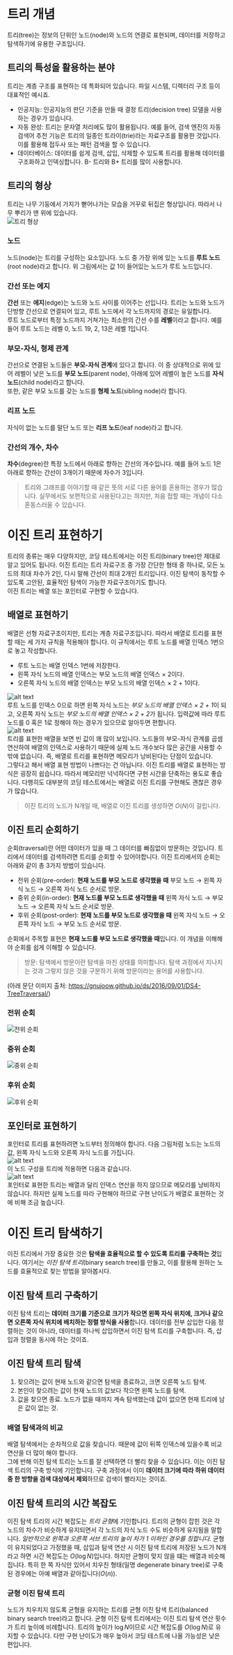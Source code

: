 # 트리 개념
트리(tree)는 정보의 단위인 노드(node)와 노드의 연결로 표현되며, 데이터를 저장하고 탐색하기에 유용한 구조입니다.
## 트리의 특성을 활용하는 분야
트리는 계층 구조를 표현하는 데 특화되어 있습니다. 파일 시스템, 디렉터리 구조 등이 대표적인 예시죠.  
* 인공지능: 인공지능의 판단 기준을 만들 때 결정 트리(decision tree) 모델을 사용하는 경우가 있습니다.
* 자동 완성: 트리는 문자열 처리에도 많이 활용됩니다. 예를 들어, 검색 엔진의 자동 검색어 추천 기능은 트리의 일종인 트라이(trie)라는 자료구조를 활용한 것입니다. 이를 활용해 접두사 또는 패턴 검색을 할 수 있습니다.
* 데이터베이스: 데이터를 쉽게 검색, 삽입, 삭제할 수 있도록 트리를 활용해 데이터를 구조화하고 인덱싱합니다. B- 트리와 B+ 트리를 많이 사용합니다.
## 트리의 형상
트리는 나무 기둥에서 가지가 뻗어나가는 모습을 거꾸로 뒤집은 형상입니다. 따라서 나무 뿌리가 맨 위에 있습니다.  
![트리 형상](tree.png)  
### 노드
노드(node)는 트리를 구성하는 요소입니다. 노드 중 가장 위에 있는 노드를 **루트 노드**(root node)라고 합니다. 위 그림에서는 값 1이 들어있는 노드가 루트 노드입니다.
### 간선 또는 에지
**간선** 또는 **에지**(edge)는 노드와 노드 사이를 이어주는 선입니다. 트리는 노드와 노드가 단방향 간선으로 연결되어 있고, 루트 노드에서 각 노드까지의 경로는 유일합니다.  
루트 노드로부터 특정 노드까지 거쳐가는 최소한의 간선 수를 **레벨**이라고 합니다. 예를 들어 루트 노드는 레벨 0, 노드 19, 2, 13은 레벨 1입니다.
### 부모-자식, 형제 관계
간선으로 연결된 노드들은 **부모-자식 관계**에 있다고 합니다. 이 중 상대적으로 위에 있어 레벨이 낮은 노드를 **부모 노드**(parent node), 아래에 있어 레벨이 높은 노드를 **자식 노드**(child node)라고 합니다.  
또한, 같은 부모 노드를 갖는 노드를 **형제 노드**(sibling node)라 합니다.
### 리프 노드
자식이 없는 노드를 말단 노드 또는 **리프 노드**(leaf node)라고 합니다.
### 간선의 개수, 차수
**차수**(degree)란 특정 노드에서 아래로 향하는 간선의 개수입니다. 예를 들어 노드 1은 아래로 향하는 간선이 3개이기 때문에 차수가 3입니다.  
> 트리와 그래프를 이야기할 때 같은 뜻의 서로 다른 용어를 혼용하는 경우가 많습니다. 실무에서도 보편적으로 사용된다고는 하지만, 처음 접할 때는 개념이 다소 혼동스러울 수 있습니다. 

# 이진 트리 표현하기
트리의 종류는 매우 다양하지만, 코딩 테스트에서는 이진 트리(binary tree)만 제대로 알고 있어도 됩니다. 이진 트리는 트리 자료구조 중 가장 간단한 형태 중 하나로, 모든 노드의 최대 차수가 2인, 다시 말해 간선이 최대 2개인 트리입니다. 이진 탐색이 동작할 수 있도록 고안된, 효율적인 탐색이 가능한 자료구조이기도 합니다.    
이진 트리는 배열 또는 포인터로 구현할 수 있습니다.  
## 배열로 표현하기
배열은 선형 자료구조이지만, 트리는 계층 자료구조입니다. 따라서 배열로 트리를 표현할 때는 세 가지 규칙을 적용해야 합니다. 이 규칙에서는 루트 노드를 배열 인덱스 1번으로 놓고 작성합니다.  
* 루트 노드는 배열 인덱스 1번에 저장한다.
* 왼쪽 자식 노드의 배열 인덱스는 부모 노드의 배열 인덱스 $\times$ 2이다.
* 오른쪽 자식 노드의 배열 인덱스는 부모 노드의 배열 인덱스 $\times$ 2 + 1이다.  

![alt text](binary_tree.png)  
루트 노드를 인덱스 0으로 하면 왼쪽 자식 노드는 *부모 노드의 배열 인덱스 $\times$ 2 + 1*이 되고, 오른쪽 자식 노드는 *부모 노드의 배열 인덱스 $\times$ 2 + 2*가 됩니다. 입력값에 따라 루트 노드를 0 혹은 1로 정해야 하는 경우가 있으므로 알아두면 편합니다.  
![alt text](tree_array_table.png)  
트리를 표현한 배열을 보면 빈 값이 꽤 많이 보입니다. 노드들의 부모-자식 관계를 곱셈 연산하여 배열의 인덱스로 사용하기 때문에 실제 노드 개수보다 많은 공간을 사용할 수밖에 없습니다. 즉, 배열로 트리를 표현하면 메모리가 낭비된다는 단점이 있습니다.  
그렇다고 해서 배열 표현 방법이 나쁘다는 건 아닙니다. 이진 트리를 배열로 표현하는 방식은 굉장히 쉽습니다. 따라서 메모리만 넉넉하다면 구현 시간을 단축하는 용도로 좋습니다. 다행히도 대부분의 코딩 테스트에서는 배열로 이진 트리를 구현해도 괜찮은 경우가 많습니다.
> 이진 트리의 노드가 N개일 때, 배열로 이진 트리를 생성하면 $O\left(N\right)$이 걸립니다.  
## 이진 트리 순회하기
순회(traversal)란 어떤 데이터가 있을 때 그 데이터를 빠짐없이 방문하는 것입니다. 트리에서 데이터를 검색하려면 트리를 순회할 수 있어야합니다. 이진 트리에서의 순회는 아래와 같이 총 3가지 방법이 있습니다.  
* 전위 순회(pre-order): **현재 노드를 부모 노드로 생각했을 때** 부모 노드 → 왼쪽 자식 노드 → 오른쪽 자식 노드 순서로 방문.
* 중위 순회(in-order): **현재 노드를 부모 노드로 생각했을 때** 왼쪽 자식 노드 → 부모 노드 → 오른쪽 자식 노드 순서로 방문.
* 후위 순회(post-order): **현재 노드를 부모 노드로 생각했을 때** 왼쪽 자식 노드 → 오른쪽 자식 노드 → 부모 노드 순서로 방문.  

순회에서 주목할 표현은 **현재 노드를 부모 노드로 생각했을 때**입니다. 이 개념을 이해해야 순회를 쉽게 이해할 수 있습니다.  
> 방문: 탐색에서 방문이란 탐색을 마친 상태를 의미합니다. 탐색 과정에서 지나치는 것과 그렇지 않은 것을 구분하기 위해 방문이라는 용어를 사용합니다.  

(아래 문단 이미지 출처: https://gnujoow.github.io/ds/2016/09/01/DS4-TreeTraversal/)

### 전위 순회
![전위 순회](https://upload.wikimedia.org/wikipedia/commons/thumb/d/d4/Sorted_binary_tree_preorder.svg/220px-Sorted_binary_tree_preorder.svg.png)  
### 중위 순회
![중위 순회](https://upload.wikimedia.org/wikipedia/commons/thumb/7/77/Sorted_binary_tree_inorder.svg/220px-Sorted_binary_tree_inorder.svg.png)  
### 후위 순회
![후위 순회](https://upload.wikimedia.org/wikipedia/commons/thumb/9/9d/Sorted_binary_tree_postorder.svg/220px-Sorted_binary_tree_postorder.svg.png)  
## 포인터로 표현하기
포인터로 트리를 표현하려면 노드부터 정의해야 합니다. 다음 그림처럼 노드는 노드의 값, 왼쪽 자식 노드와 오른쪽 자식 노드를 가집니다.  
![alt text](tree_node_pointer.png)  
이 노드 구성을 트리에 적용하면 다음과 같습니다.  
![alt text](tree_pointer.png)  
포인터로 표현한 트리는 배열과 달리 인덱스 연산을 하지 않으므로 메모리를 낭비하지 않습니다. 하지만 실제 노드를 따라 구현해야 하므로 구현 난이도가 배열로 표현하는 것에 비해 조금 높습니다.
# 이진 트리 탐색하기
이진 트리에서 가장 중요한 것은 **탐색을 효율적으로 할 수 있도록 트리를 구축하는 것**입니다. 여기서는 *이진 탐색 트리*(binary search tree)를 만들고, 이를 활용해 원하는 노드를 효율적으로 찾는 방법을 알아봅시다.
## 이진 탐색 트리 구축하기
이진 탐색 트리는 **데이터 크기를 기준으로 크기가 작으면 왼쪽 자식 위치에, 크거나 같으면 오른쪽 자식 위치에 배치하는 정렬 방식을 사용**합니다. 데이터를 전부 삽입한 다음 정렬하는 것이 아니라, 데이터를 하나씩 삽입하면서 이진 탐색 트리를 구축합니다. 즉, 삽입과 정렬을 동시에 하는 것이죠.
## 이진 탐색 트리 탐색
1. 찾으려는 값이 현재 노드와 같으면 탐색을 종료하고, 크면 오른쪽 노드 탐색.
2. 본인이 찾으려는 값이 현재 노드의 값보다 작으면 왼쪽 노드를 탐색.
3. 값을 찾으면 종료. 노드가 없을 때까지 계속 탐색했는데 값이 없으면 현재 트리에 남은 값이 없는 것.
### 배열 탐색과의 비교
배열 탐색에서는 순차적으로 값을 찾습니다. 때문에 값이 뒤쪽 인덱스에 있을수록 비교 연산을 더 많이 해야 합니다.  
그에 반해 이진 탐색 트리는 노드를 잘 선택하면 더 빨리 찾을 수 있습니다. 이는 이진 탐색 트리의 구축 방식에 기인합니다. 구축 과정에서 이미 **데이터 크기에 따라 하위 데이터 중 한 방향을 검색 대상에서 제외**하므로 검색이 빨라지는 것이죠.
## 이진 탐색 트리의 시간 복잡도
이진 탐색 트리의 시간 복잡도는 *트리 균형*에 기인합니다. 트리의 균형이 잡힌 것은 각 노드의 차수가 비슷하게 유지되면서 각 노드의 자식 노드 수도 비슷하게 유지됨을 말합니다. *일반적으로 왼쪽과 오른쪽 서브 트리의 높이 차가 1 이하인 경우를 칭합니다.* 균형이 유지되었다고 가정했을 때, 삽입과 탐색 연산 시 이진 탐색 트리에 저장된 노드가 N개라고 하면 시간 복잡도는 $O\left(\log N\right)$입니다. 하지만 균형이 맞지 않을 떄는 배열과 비슷해집니다. 특히 한 쪽 자식만 있어서 치우친 형태(일명 degenerate binary tree)로 구축된 경우에는 아예 배열과 같아집니다($O\left(n\right)$).
### 균형 이진 탐색 트리
노드가 치우치지 않도록 균형을 유지하는 트리를 균형 이진 탐색 트리(balanced binary search tree)라고 합니다. 균형 이진 탐색 트리에서는 이진 트리 탐색 연산 횟수가 트리 높이에 비례합니다. 트리의 높이가 $\log N$이므로 시간 복잡도를 $O\left(\log N\right)$로 유지할 수 있습니다. 다만 구현 난이도가 매우 높아서 코딩 테스트에 나올 가능성은 낮은 편입니다.